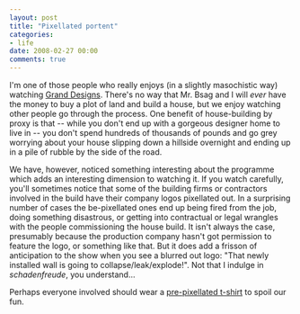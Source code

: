 ```yaml
---
layout: post
title: "Pixellated portent"
categories:
- life
date: 2008-02-27 00:00
comments: true
---
```


<p>I'm one of those people who really enjoys (in a slightly masochistic way) watching <a href="http://www.channel4.com/4homes/ontv/grand-designs/">Grand Designs</a>. There's no way that Mr. Bsag and I will <em>ever</em> have the money to buy a plot of land and build a house, but we enjoy watching other people go through the process. One benefit of house-building by proxy is that -- while you don't end up with a gorgeous designer home to live in -- you don't spend hundreds of thousands of pounds and go grey worrying about your house slipping down a hillside overnight and ending up in a pile of rubble by the side of the road.</p>

<p>We have, however, noticed something interesting about the programme which adds an interesting dimension to watching it. If you watch carefully, you'll sometimes notice that some of the building firms or contractors involved in the build have their company logos pixellated out. In a surprising number of cases the be-pixellated ones end up being fired from the job, doing something disastrous, or getting into contractual or legal wrangles with the people commissioning the house build. It isn't always the case, presumably because the production company hasn't got permission to feature the logo, or something like that. But it does add a frisson of anticipation to the show when you see a blurred out logo: "That newly installed wall is going to collapse/leak/explode!". Not that I indulge in <em>schadenfreude</em>, you understand...</p>

<p>Perhaps everyone involved should wear a <a href="http://www.cafepress.com/ironicsans/1843266">pre-pixellated t-shirt</a> to spoil our fun.</p>


